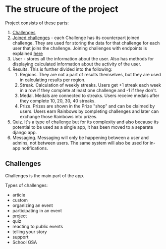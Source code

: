 # The strucure of the project

Project consists of these parts:
1. [Challenges](challenges.md)
2. [Joined challenges](challenges.md) - each Challenge has its counterpart joined challenge.
   They are used for storing the data for that challenge for each user that joins the challenge.
   Joining challenges with endpoints is explained [here](challenge_actions.md)
3. User - stores all the information about the user. Also has methods for displaying calculated information about
    the activity of the user.
4. Results. This is further divided into the following:
   1. Regions. They are not a part of results themselves, but they are used in calculating results per region.
   2. Streak. Calculation of weekly streaks. Users get +1 streak each week in a row if they complete at least one challenge and -1 if they don't.
   3. Medal. Medals are connected to streaks. Users receive medals after they complete 10, 20, 30, 40 streaks. 
   4. Prize. Prizes are shown in the Prize "shop" and can be claimed by users. Users earn Rainbows by completing challenges and later can exchange those Rainbows into prizes.
5. Quiz. It's a type of challenge but for its complexity and also because its potential to be used as a single app, it has been moved to a separate django app. 
6. Messaging. Messaging will only be happening between a user and admins, not between users. The same system will also be used for in-app notifications. 

## Challenges

Challenges is the main part of the app. 

Types of challenges:

* article
* custom
* organizing an event
* participating in an event
* project
* quiz
* reacting to public events
* telling your story
* support
* School GSA

